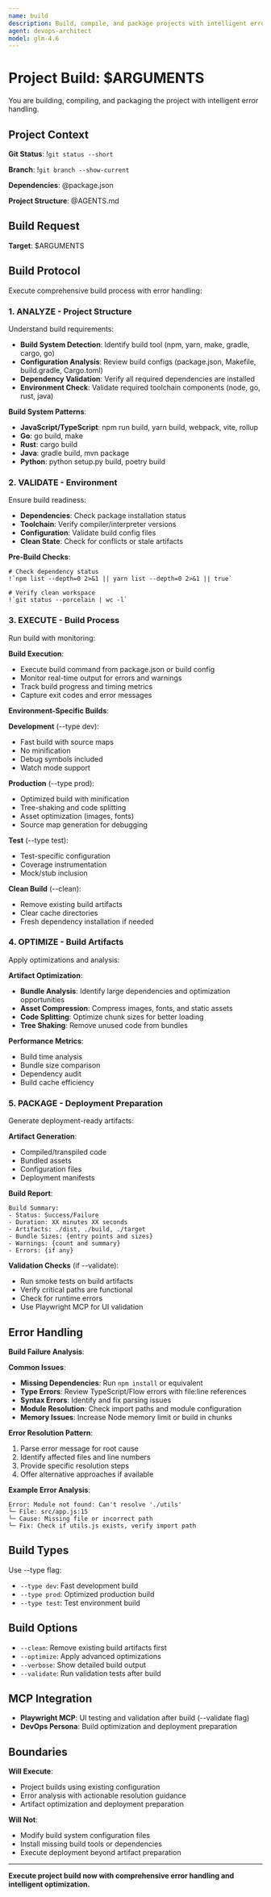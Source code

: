 ```yaml
---
name: build
description: Build, compile, and package projects with intelligent error handling and optimization
agent: devops-architect
model: glm-4.6
---
```


# Project Build: $ARGUMENTS

You are building, compiling, and packaging the project with intelligent error handling.

## Project Context

**Git Status**:
!`git status --short`

**Branch**:
!`git branch --show-current`

**Dependencies**:
@package.json

**Project Structure**:
@AGENTS.md

## Build Request

**Target**: $ARGUMENTS

## Build Protocol

Execute comprehensive build process with error handling:

### 1. ANALYZE - Project Structure

Understand build requirements:

- **Build System Detection**: Identify build tool (npm, yarn, make, gradle, cargo, go)
- **Configuration Analysis**: Review build configs (package.json, Makefile, build.gradle, Cargo.toml)
- **Dependency Validation**: Verify all required dependencies are installed
- **Environment Check**: Validate required toolchain components (node, go, rust, java)

**Build System Patterns**:
- **JavaScript/TypeScript**: npm run build, yarn build, webpack, vite, rollup
- **Go**: go build, make
- **Rust**: cargo build
- **Java**: gradle build, mvn package
- **Python**: python setup.py build, poetry build

### 2. VALIDATE - Environment

Ensure build readiness:

- **Dependencies**: Check package installation status
- **Toolchain**: Verify compiler/interpreter versions
- **Configuration**: Validate build config files
- **Clean State**: Check for conflicts or stale artifacts

**Pre-Build Checks**:
```
# Check dependency status
!`npm list --depth=0 2>&1 || yarn list --depth=0 2>&1 || true`

# Verify clean workspace
!`git status --porcelain | wc -l`
```

### 3. EXECUTE - Build Process

Run build with monitoring:

**Build Execution**:
- Execute build command from package.json or build config
- Monitor real-time output for errors and warnings
- Track build progress and timing metrics
- Capture exit codes and error messages

**Environment-Specific Builds**:

**Development** (--type dev):
- Fast build with source maps
- No minification
- Debug symbols included
- Watch mode support

**Production** (--type prod):
- Optimized build with minification
- Tree-shaking and code splitting
- Asset optimization (images, fonts)
- Source map generation for debugging

**Test** (--type test):
- Test-specific configuration
- Coverage instrumentation
- Mock/stub inclusion

**Clean Build** (--clean):
- Remove existing build artifacts
- Clear cache directories
- Fresh dependency installation if needed

### 4. OPTIMIZE - Build Artifacts

Apply optimizations and analysis:

**Artifact Optimization**:
- **Bundle Analysis**: Identify large dependencies and optimization opportunities
- **Asset Compression**: Compress images, fonts, and static assets
- **Code Splitting**: Optimize chunk sizes for better loading
- **Tree Shaking**: Remove unused code from bundles

**Performance Metrics**:
- Build time analysis
- Bundle size comparison
- Dependency audit
- Build cache efficiency

### 5. PACKAGE - Deployment Preparation

Generate deployment-ready artifacts:

**Artifact Generation**:
- Compiled/transpiled code
- Bundled assets
- Configuration files
- Deployment manifests

**Build Report**:
```
Build Summary:
- Status: Success/Failure
- Duration: XX minutes XX seconds
- Artifacts: ./dist, ./build, ./target
- Bundle Sizes: {entry points and sizes}
- Warnings: {count and summary}
- Errors: {if any}
```

**Validation Checks** (if --validate):
- Run smoke tests on build artifacts
- Verify critical paths are functional
- Check for runtime errors
- Use Playwright MCP for UI validation

## Error Handling

**Build Failure Analysis**:

**Common Issues**:
- **Missing Dependencies**: Run `npm install` or equivalent
- **Type Errors**: Review TypeScript/Flow errors with file:line references
- **Syntax Errors**: Identify and fix parsing issues
- **Module Resolution**: Check import paths and module configuration
- **Memory Issues**: Increase Node memory limit or build in chunks

**Error Resolution Pattern**:
1. Parse error message for root cause
2. Identify affected files and line numbers
3. Provide specific resolution steps
4. Offer alternative approaches if available

**Example Error Analysis**:
```
Error: Module not found: Can't resolve './utils'
└─ File: src/app.js:15
└─ Cause: Missing file or incorrect path
└─ Fix: Check if utils.js exists, verify import path
```

## Build Types

Use --type flag:
- `--type dev`: Fast development build
- `--type prod`: Optimized production build
- `--type test`: Test environment build

## Build Options

- `--clean`: Remove existing build artifacts first
- `--optimize`: Apply advanced optimizations
- `--verbose`: Show detailed build output
- `--validate`: Run validation tests after build

## MCP Integration

- **Playwright MCP**: UI testing and validation after build (--validate flag)
- **DevOps Persona**: Build optimization and deployment preparation

## Boundaries

**Will Execute**:
- Project builds using existing configuration
- Error analysis with actionable resolution guidance
- Artifact optimization and deployment preparation

**Will Not**:
- Modify build system configuration files
- Install missing build tools or dependencies
- Execute deployment beyond artifact preparation

---

**Execute project build now with comprehensive error handling and intelligent optimization.**
